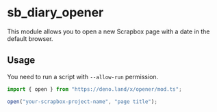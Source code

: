 # sb_diary_opener
This module allows you to open a new Scrapbox page with a date in the default browser.

## Usage
You need to run a script with `--allow-run` permission.
```typescript
import { open } from "https://deno.land/x/opener/mod.ts";

open("your-scrapbox-project-name", "page title");
```
